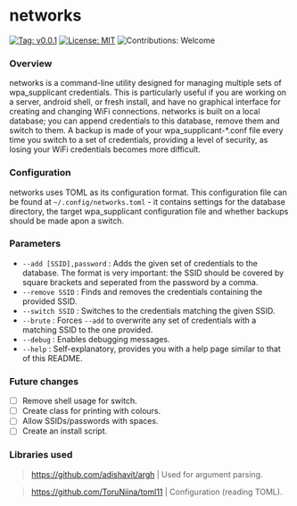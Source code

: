 # networks

[![Tag: v0.0.1](https://img.shields.io/badge/tag-v0.0.1-yellowgreen.svg)](https://github.com/jibstack64/networks/releases/tag/v0.0.1)
[![License: MIT](https://img.shields.io/badge/license-MIT-red.svg)](https://opensource.org/licenses/MIT)
![Contributions: Welcome](https://img.shields.io/badge/contributions-welcome-success)

### Overview
networks is a command-line utility designed for managing multiple sets of wpa_supplicant credentials. This is particularly useful if you are working on a server, android shell, or fresh install, and have no graphical interface for creating and changing WiFi connections.
networks is built on a local database; you can append credentials to this database, remove them and switch to them. A backup is made of your wpa_supplicant-*.conf file every time you switch to a set of credentials, providing a level of security, as losing your WiFi credentials becomes more difficult.

### Configuration
networks uses TOML as its configuration format. This configuration file can be found at `~/.config/networks.toml` - it contains settings for the database directory, the target wpa_supplicant configuration file and whether backups should be made apon a switch.

### Parameters
- `--add [SSID],password` : Adds the given set of credentials to the database. The format is very important: the SSID should be covered by square brackets and seperated from the password by a comma.
- `--remove SSID` : Finds and removes the credentials containing the provided SSID.
- `--switch SSID` : Switches to the credentials matching the given SSID.
- `--brute` : Forces `--add` to overwrite any set of credentials with a matching SSID to the one provided.
- `--debug` : Enables debugging messages.
- `--help` : Self-explanatory, provides you with a help page similar to that of this README.

### Future changes
- [ ] Remove shell usage for switch.
- [ ] Create class for printing with colours.
- [ ] Allow SSIDs/passwords with spaces.
- [ ] Create an install script.

### Libraries used
> https://github.com/adishavit/argh | Used for argument parsing.


> https://github.com/ToruNiina/toml11 | Configuration (reading TOML).
